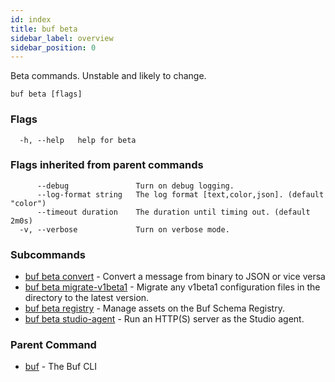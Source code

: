 ```yaml
---
id: index
title: buf beta
sidebar_label: overview
sidebar_position: 0
---
```

Beta commands. Unstable and likely to change.

```
buf beta [flags]
```

### Flags

```
  -h, --help   help for beta
```

### Flags inherited from parent commands

```
      --debug               Turn on debug logging.
      --log-format string   The log format [text,color,json]. (default "color")
      --timeout duration    The duration until timing out. (default 2m0s)
  -v, --verbose             Turn on verbose mode.
```

### Subcommands

* [buf beta convert](convert)	 - Convert a message from binary to JSON or vice versa
* [buf beta migrate-v1beta1](migrate-v1beta1)	 - Migrate any v1beta1 configuration files in the directory to the latest version.
* [buf beta registry](registry/index)	 - Manage assets on the Buf Schema Registry.
* [buf beta studio-agent](studio-agent)	 - Run an HTTP(S) server as the Studio agent.

### Parent Command

* [buf](../index)	 - The Buf CLI
